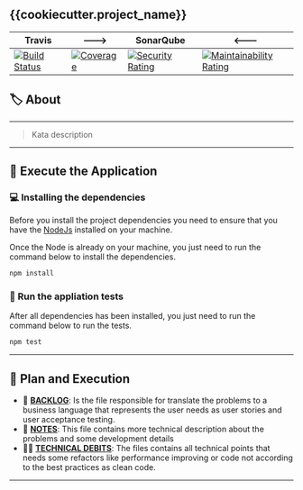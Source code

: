 ## {{cookiecutter.project_name}}

|Travis|--->|SonarQube| <---|
| - | - | - | - |
| [![Build Status](https://v3.travis.ibm.com/cbd/atm.svg?token=PppWAUzyv2CxiyppVkem&branch=main)](https://v3.travis.ibm.com/{{cookiecutter.github_org}}/{{cookiecutter.project_slug}}) | [![Coverage](https://sonarcloud.io/api/project_badges/measure?project={{cookiecutter.github_org}}_{{cookiecutter.project_slug}}&metric=coverage)](https://sonarcloud.io/summary/new_code?id={{cookiecutter.github_org}}_{{cookiecutter.project_slug}}) | [![Security Rating](https://sonarcloud.io/api/project_badges/measure?project={{cookiecutter.github_org}}_{{cookiecutter.project_slug}}&metric=security_rating)](https://sonarcloud.io/summary/new_code?id={{cookiecutter.github_org}}_{{cookiecutter.project_slug}}) | [![Maintainability Rating](https://sonarcloud.io/api/project_badges/measure?project={{cookiecutter.github_org}}_{{cookiecutter.project_slug}}&metric=sqale_rating)](https://sonarcloud.io/summary/new_code?id={{cookiecutter.github_org}}_{{cookiecutter.project_slug}}) |

## :label: About
---
> Kata description

---
## 🚀 Execute the Application

### 💻 Installing the dependencies

Before you install the project dependencies you need to ensure that you have the [NodeJs](https://nodejs.org/en/) installed on your machine.

Once the Node is already on your machine, you just need to run the command below to install the dependencies.

```bash
npm install
```

### :running: Run the appliation tests

After all dependencies has been installed, you just need to run the command below to run the tests.

```bash
npm test
```
---

## 🧠 Plan and Execution

- 🔖 __[BACKLOG](BACKLOG.md)__: Is the file responsible for translate the problems to a business language that represents the user needs as user stories and user acceptance testing.
- 📓 __[NOTES](NOTES.md)__: This file contains more technical description about the problems and some development details
- 👨‍💻 __[TECHNICAL DEBITS](TECH_DEBTS.md)__: The files contains all technical points that needs some refactors like performance improving or code not according to the best practices as clean code.

---
